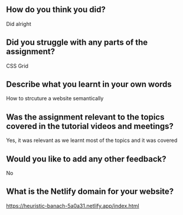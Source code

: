 ## How do you think you did?

Did alright

## Did you struggle with any parts of the assignment?

CSS Grid

## Describe what you learnt in your own words

How to strcuture a website semantically

## Was the assignment relevant to the topics covered in the tutorial videos and meetings?

Yes, it was relevant as we learnt most of the topics and it was covered

## Would you like to add any other feedback?

No

## What is the Netlify domain for your website?

https://heuristic-banach-5a0a31.netlify.app/index.html

